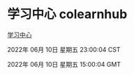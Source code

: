 # 学习中心 colearnhub
[学习中心](http://59.174.27.195:56308/colearnhub/)

2022年 06月 10日 星期五 23:00:04 CST

2022年 06月 10日 星期五 15:00:04 GMT
